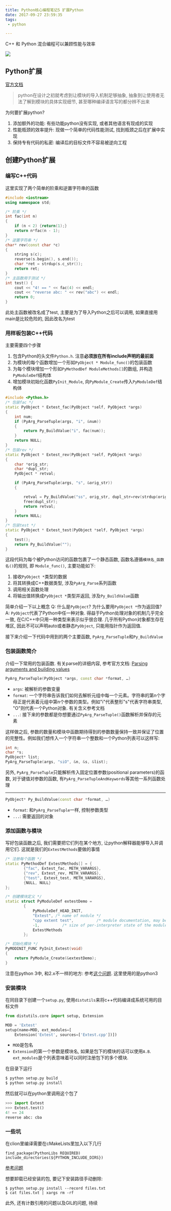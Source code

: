 ```yaml
---
title: Python核心编程笔记5 扩展Python
date: 2017-09-27 23:59:35
tags:
 - python

---
```


C++ 和 Python 混合编程可以兼顾性能与效率

<!--more-->

![](https://my-imgshare.oss-cn-shenzhen.aliyuncs.com/46228691_p0.jpg)

## Python扩展
[官方文档](https://docs.python.org/3/extending/extending.html)

> python在设计之初就考虑到让模块的导入机制足够抽象, 抽象到让使用者无法了解到模块的具体实现细节, 甚至哪种编译语言写的都分辨不出来

为何要扩展python?

1. 添加额外的功能: 有些功能python没有实现, 或者其他语言有现成的实现
2. 性能瓶颈的效率提升: 现做一个简单的代码性能测试, 找到瓶颈之后在扩展中实现
3. 保持专有代码的私密: 编译后的目标文件不容易被逆向工程

## 创建Python扩展
### 编写C++代码
这里实现了两个简单的阶乘和逆置字符串的函数
```c++
#include <iostream>
using namespace std;

/* 阶乘 */
int fac(int n)
{
    if (n < 2) {return(1);}
    return n*fac(n - 1);
}
/* 逆置字符串 */
char* rev(const char *c)
{
    string s(c);
    reverse(s.begin(), s.end());
    char *ret = strdup(s.c_str());
    return ret;
}
/* 主函数用于测试 */
int test() {
    cout << "4! == " << fac(4) << endl;
    cout << "reverse abc: " << rev("abc") << endl;
    return 0;
}
```
此处主函数被改名成了test, 主要是为了导入Python之后可以调用, 如果直接用main是比较危险的, 因此改名为test

### 用样板包装C++代码
主要需要四个步骤

1. 包含Python的头文件`Python.h`. 注意**必须放在所有include声明的最前面**
2. 为模块的每个函数增加一个形如`PyObject * Module_func()`的包装函数
3. 为每个模块增加一个形如`PyMethodDef ModuleMethods[]`的数组, 并构造`PyModuleDef`结构体
4. 增加模块初始化函数`PyInit_Module`, 向`PyModule_Create`传入`PyModuleDef`结构体

```c++
#include <Python.h>
/* 包装fac */
static PyObject * Extest_fac(PyObject *self, PyObject *args)
{
    int num;
    if (PyArg_ParseTuple(args, "i", &num))
    {
        return Py_BuildValue("i", fac(num));
    }
    return NULL;
}
/* 包装rev */
static PyObject * Extest_rev(PyObject *self, PyObject *args)
{
    char *orig_str;
    char *dupl_str;
    PyObject * retval;

    if (PyArg_ParseTuple(args, "s", &orig_str))
    {

        retval = Py_BuildValue("ss", orig_str, dupl_str=rev(strdup(orig_str)));
        free(dupl_str);
        return retval;
    }
    return NULL;
}
/* 包装test */
static PyObject * Extest_test(PyObject *self, PyObject *args)
{
    test();
    return Py_BuildValue("");
}
```
这段代码为每个被Python访问的函数包裹了一个静态函数, 函数名遵循`模块名_函数名()`的规则, 即 `Module_func()`, 主要功能如下:

1. 接收`PyObject *`类型的数据
2. 将其转换成C++数据类型, 涉及`PyArg_Parse`系列函数
3. 调用相关函数处理
4. 将输出值转换成`PyObject *`类型并返回, 涉及`Py_BuildValue`函数

简单介绍一下以上概念
Q: 什么是`PyObject`? 为什么要用`PyObject *`作为返回值?
A: `PyObject`代表了Python中任一种对象. 得益于Python处理对象的机制几乎完全一致, 在C/C++中只用一种类型来表示似乎很合理. 几乎所有Python对象都生存在堆区, 因此不可以声明auto或者静态`PyObject`, 只能用指针作为返回值.

接下来介绍一下代码中用到的两个主要函数, `PyArg_ParseTuple`和`Py_BuildValue`

### 包装函数简介
介绍一下常用的包装函数. 有关parse的详细内容, 参考官方文档: [Parsing arguments and building values](https://docs.python.org/3/c-api/arg.html)
```c++
PyArg_ParseTuple(PyObject *args, const char *format, …)
```
 - `args`: 被解析的参数变量
 - `format`: 一个字符串告诉我们如何去解析元组中每一个元素。字符串的第n个字母正是代表着元组中第n个参数的类型。例如"i"代表整形"s"代表字符串类型, "O"则代表一个Python对象. 有关含义参考文档
 - `...`: 接下来的参数都是你想要通过`PyArg_ParseTuple()`函数解析并保存的元素

这样做之后, 参数的数量和模块中函数期待得到的参数数量保持一致并保证了位置的完整性。例如我们想传入一个字符串一个整数和一个Python列表可以这样写:
```c++
int n;
char *s;
PyObject* list;
PyArg_ParseTuple(args, "siO", &n, &s, &list);
```

另外, `PyArg_ParseTuple`只能解析传入固定位置参数(positional parameters)的函数, 对于键值对参数的函数, 有`PyArg_ParseTupleAndKeywords`等其他一系列函数处理

---

```c++
PyObject* Py_BuildValue(const char *format, …)
```
 - `format`: 和`PyArg_ParseTuple`一样, 控制参数类型
 - `...`: 需要返回的对象

### 添加函数与模块
写好包装函数之后, 我们需要把它们列在某个地方, 让python解释器能够导入并调用它们. 这就是我们的`ExtestMethods`要做的事情
```c++
/* 注册每个函数 */
static PyMethodDef ExtestMethods[] = {
        {"fac", Extest_fac, METH_VARARGS},
        {"rev", Extest_rev, METH_VARARGS},
        {"test", Extest_test, METH_VARARGS},
        {NULL, NULL}
};

/* 创建模块定义 */
static struct PyModuleDef extestDemo =
        {
            PyModuleDef_HEAD_INIT,
            "Extest", /* name of module */
            "cpp extent test",          /* module documentation, may be NULL */
            -1,          /* size of per-interpreter state of the module, or -1 if the module keeps state in global variables. */
            ExtestMethods
        };

/* 初始化模块 */
PyMODINIT_FUNC PyInit_Extest(void)
{
    return PyModule_Create(&extestDemo);
}
```
注意在python 3中, 和2.x不一样的地方: 参考[这个问题](https://stackoverflow.com/questions/28305731). 这里使用的是python3

### 安装模块
在同目录下创建一个`setup.py`, 使用`distutils`来将c++代码编译成系统可用的目标文件

```python
from distutils.core import setup, Extension

MOD = 'Extest'
setup(name=MOD, ext_modules=[
    Extension('Extest', sources=['Extest.cpp'])])
```
 - `MOD`是包名
 - `Extension`的第一个参数是模块名, 如果是包下的模块的话可以使用`A.B`. `ext_modules`是个列表意味着可以同时注册包下的多个模块.

在目录下运行
```bash
$ python setup.py build
$ python setup.py install
```
然后就可以在python里调用这个包了
```python
>>> import Extest
>>> Extest.test()
4! == 24
reverse abc: cba
```

### 一些坑
在clion里编译需要在cMakeLists里加入以下几行
```
find_package(PythonLibs REQUIRED)
include_directories(${PYTHON_INCLUDE_DIRS})
```
[参考问题](https://stackoverflow.com/questions/11041299/python-h-no-such-file-or-directory)

想要卸载已经安装的包, 要记下安装路径手动删除:
```
$ python setup.py install --record files.txt
$ cat files.txt | xargs rm -rf
```

此外, 还有计数引用的问题以及GIL的问题, 待续